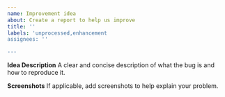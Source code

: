 ```yaml
---
name: Improvement idea
about: Create a report to help us improve
title: ''
labels: 'unprocessed,enhancement
assignees: ''

---
```


**Idea Description**
A clear and concise description of what the bug is and how to reproduce it.

**Screenshots**
If applicable, add screenshots to help explain your problem.


